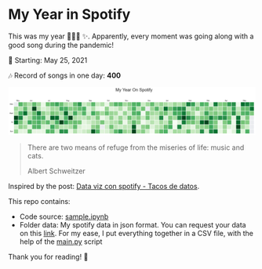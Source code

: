 # My Year in Spotify

This was my year 👩🏼‍🎤 ✨. Apparently, every moment was going along with a good song during the pandemic!

📅 Starting: May 25, 2021

🎶 Record of songs in one day: **400**

![](imgs/my_year.png)

> There are two means of refuge from the miseries of life: music and cats.
> 
> Albert Schweitzer

Inspired by the post: [Data viz con spotify - Tacos de datos](https://old.tacosdedatos.com/mas-data-viz-con-spotify-python).

This repo contains:
- Code source: [sample.ipynb](#sample.ipynb)
- Folder data: My spotify data in json format. You can request your data on this [link](https://www.spotify.com/es/account/privacy/). 
For my ease, I put everything together in a CSV file, with the help of the [main.py](#main.py) script
 
Thank you for reading! 💖 




